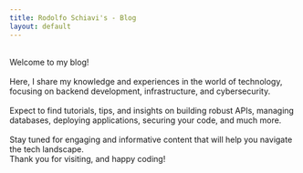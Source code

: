 ```yaml
---
title: Rodolfo Schiavi's - Blog
layout: default
---
```

<br>
<div class="text-5xl text-center">
Welcome to my blog! 
</div>
<br>
<div class="text-5xl text-justify">
Here, I share my knowledge and experiences in the world of technology, focusing on backend development, infrastructure, and cybersecurity. 
<br>
<br>
Expect to find tutorials, tips, and insights on building robust APIs, managing databases, deploying applications, securing your code, and much more. 
<br>
<br>
Stay tuned for engaging and informative content that will help you navigate the tech landscape.
<br>
<div class="text-5xl text-center">
Thank you for visiting, and happy coding!
</div>
<br>
</div>
